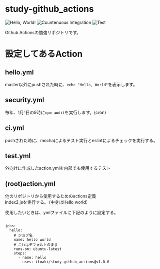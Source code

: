 # study-github_actions

![Hello, World!](https://github.com/itoaki/study-github_actions/workflows/Hello,%20World!/badge.svg)
![Countenuous Integration](https://github.com/itoaki/study-github_actions/workflows/Countenuous%20Integration/badge.svg)
![Test](https://github.com/itoaki/study-github_actions/workflows/Test/badge.svg)

Github Actionsの勉強リポジトリです。

# 設定してあるAction

## hello.yml
master以外にpushされた時に、`echo "Hello, World"`を表示します。

## security.yml
毎年、1月1日の9時に`npm audit`を実行します。(cron)

## ci.yml
pushされた時に、mochaによるテスト実行とeslintによるチェックを実行する。

## test.yml
外向けに作成したaction.ymlを内部でも使用するテスト

## (root)action.yml
他のリポジトリから使用するためのactions定義   
index2.jsを実行する。（中身はHello world）   

使用したいときは、ymlファイルに下記のように設定する。   

```

jobs:
  hello:
    # ジョブ名
    name: hello world
    # これはデフォルトのまま
    runs-on: ubuntu-latest
    steps:
      - name: hello
        uses: itoaki/study-github_actions@v1.0.0

```

